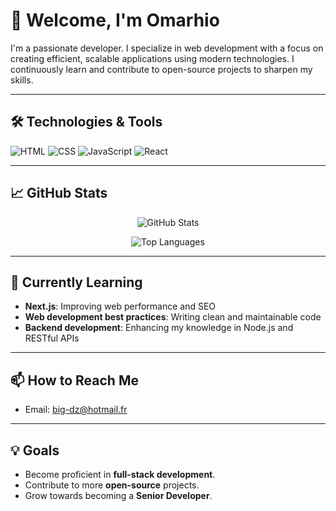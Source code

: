 # 👋 Welcome, I'm Omarhio

I'm a passionate developer. I specialize in web development with a focus on creating efficient, scalable applications using modern technologies. I continuously learn and contribute to open-source projects to sharpen my skills.

---

## 🛠️ Technologies & Tools

![HTML](https://img.shields.io/badge/HTML-E34F26?style=for-the-badge&logo=html5&logoColor=white)
![CSS](https://img.shields.io/badge/CSS-1572B6?style=for-the-badge&logo=css3&logoColor=white)
![JavaScript](https://img.shields.io/badge/JavaScript-F7DF1E?style=for-the-badge&logo=javascript&logoColor=black)
![React](https://img.shields.io/badge/React-20232A?style=for-the-badge&logo=react&logoColor=61DAFB)

---

## 📈 GitHub Stats

<p align="center">
  <img src="https://github-readme-stats.vercel.app/api?username=Omarhio&show_icons=true&theme=dark" alt="GitHub Stats" />
</p>

<p align="center">
  <img src="https://github-readme-stats.vercel.app/api/top-langs/?username=Omarhio&theme=dark&hide_border=false&include_all_commits=false&count_private=true&layout=compact" alt="Top Languages" />
</p>

---

## 🌱 Currently Learning

- **Next.js**: Improving web performance and SEO
- **Web development best practices**: Writing clean and maintainable code
- **Backend development**: Enhancing my knowledge in Node.js and RESTful APIs

---

## 📫 How to Reach Me

- Email: [big-dz@hotmail.fr](mailto:omarhio@example.com)

---

## 💡 Goals

- Become proficient in **full-stack development**.
- Contribute to more **open-source** projects.
- Grow towards becoming a **Senior Developer**.
